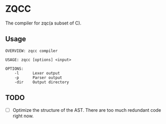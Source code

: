 # ZQCC

The compiler for zqc(a subset of C).

## Usage
```shell
OVERVIEW: zqcc compiler

USAGE: zqcc [options] <input>

OPTIONS:
    -l      Lexer output
    -p      Parser output
    -dir    Output directory
```

## TODO
- [ ] Optimize the structure of the AST. There are too much redundant code right now.

